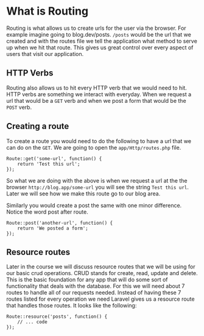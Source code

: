 # What is Routing

Routing is what allows us to create urls for the user via the browser. For example imagine going to blog.dev/posts. `/posts` would be the url that we created and with the routes file we tell the application what method to serve up when we hit that route. This gives us great control over every aspect of users that visit our application.

## HTTP Verbs

Routing also allows us to hit every HTTP verb that we would need to hit. HTTP verbs are something we interact with everyday. When we request a url that would be a `GET` verb and when we post a form that would be the `POST` verb.

## Creating a route
To create a route you would need to do the following to have a url that we can do on the `GET`. We are going to open the `app/Http/routes.php` file.

```
Route::get('some-url', function() {
	return 'Test this url';
});
```
So what we are doing with the above is when we request a url at the the browser `http://blog.app/some-url` you will see the string `Test this url`. Later we will see how we make this route go to our blog area.

Similarly you would create a post the same with one minor difference. Notice the word post after route.

```
Route::post('another-url', function() {
	return 'We posted a form';
});
```

## Resource routes

Later in the course we will discuss resource routes that we will be using for our basic crud operations. CRUD stands for create, read, update and delete. This is the basic foundation for any app that will do some sort of functionality that deals with the database. For this we will need about 7 routes to handle all of our requests needed. Instead of having these 7 routes listed for every operation we need Laravel gives us a resource route that handles those routes. It looks like the following:

```
Route::resource('posts', function() {
	// ... code
});